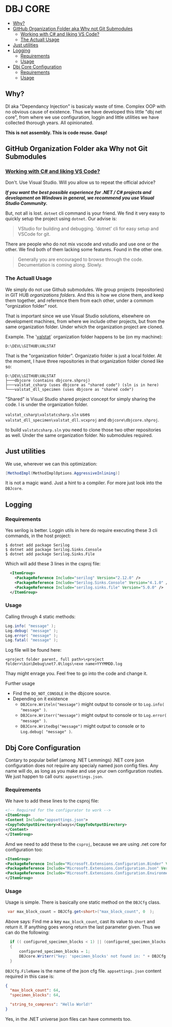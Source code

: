 <h1>DBJ CORE</h1>

- [Why?](#why)
- [GitHub Organization Folder aka Why not Git Submodules](#github-organization-folder-aka-why-not-git-submodules)
  - [Working with C# and liking VS Code?](#working-with-c-and-liking-vs-code)
  - [The Actuall Usage](#the-actuall-usage)
- [Just utilities](#just-utilities)
- [Logging](#logging)
  - [Requirements](#requirements)
  - [Usage](#usage)
- [Dbj Core Configuration](#dbj-core-configuration)
  - [Requirements](#requirements-1)
  - [Usage](#usage-1)


## Why?
DI aka "Dependancy Injection" is basicaly waste of time. Complex OOP with no obvious cause of existence. Thus we have developed this little "dbj net core", from where we use configuration, loggin and little utilities we have collected thorough years. All opinionated.

 **This is not assembly. This is code reuse. Gasp!**

## GitHub Organization Folder aka Why not Git Submodules

### [Working with C# and liking VS Code?](https://code.visualstudio.com/docs/languages/csharp)
 
Don't. Use Visual Studio. Will you allow us to repeat the official advice?

 ***If you want the best possible experience for .NET / C# projects and development on Windows in general, we recommend you use Visual Studio Community.***

 But, not all is lost. `dotnet` cli command is your friend. We find it very easy to quickly setup the project using `dotnet`. Our advise is:

 > VStudio for building and debugging. 'dotnet' cli for easy setup and VSCode for git.

 There are people who do not mix vscode and vstudio and use one or the other. We find both of them lacking some features. Found in the other one.

 > Generally you are encouraged to browse through the code. Decumentation is coming along. Slowly.

 ### The Actuall Usage 

We simply do not use Github submodules. We group projects (repositories) in GIT HUB *organizations folders*. And this is how we clone them, and keep them together, and reference them from each other, under a commom "orgnization folder" root.

That is important since we use Visual Studio solutions, elsewhere on development machines, from where we include other projects, but from the same organization folder. Under which the organization project are cloned.

Example. The '[valstat](https://github.com/valstat)` organization folder happens to be (on my machine): 
```
D:\DEVL\GITHUB\VALSTAT
```
That is the "organization folder". Organizatio folder is just a local folder. At the moment, I have three repositories in that organization folder cloned like so: 
```
D:\DEVL\GITHUB\VALSTAT
├───dbjcore (contains dbjcore.shproj)
├───valstat_csharp (uses dbjcore as "shared code") (sln is in here)
└───valstat_dll_specimen (uses dbjcore as "shared code")
```
"Shared" is Visual Studio shared project concept for simply sharing the code. I is under the organization folder.

`valstat_csharp\valstatcsharp.sln` uses `valstat_dll_specimen\valstat_dll.vcxproj` and `dbjcore\dbjcore.shproj`.

to build `valstatcsharp.sln` you need to clone those two other repositories as well. Under the same organization folder. No submodules required.



## Just utilities

We use, wherever we can this optimization:
```c#
[MethodImpl(MethodImplOptions.AggressiveInlining)]
```
It is not a magic wand. Just a hint to a compiler.
For more just look into the `DBJcore`.

## Logging
### Requirements
Yes serilog is better. Loggin utils in here do require executing these 3 cli commands, in the host project:

```
$ dotnet add package Serilog
$ dotnet add package Serilog.Sinks.Console
$ dotnet add package Serilog.Sinks.File
```
Which will add these 3 lines in the csproj file:
```xml
  <ItemGroup>
    <PackageReference Include="serilog" Version="2.12.0" />
    <PackageReference Include="Serilog.Sinks.Console" Version="4.1.0" />
    <PackageReference Include="serilog.sinks.file" Version="5.0.0" />
  </ItemGroup>
```
### Usage
Calling through 4 static methods:
```c#
Log.info( "message" );
Log.debug( "message" );
Log.error( "message" );
Log.fatal( "message" );
```
Log file will be found here:
```
<project folder parent, full path>\<project folder>\bin\Debug\net7.0\logs\<exe name>YYYMMDD.log
```
Thay might enrage you. Feel free to go into the code and change it. 

Further usage

- Find the `DO_NOT_CONSOLE` in the dbjcore source. 
- Depending on it existence 
  - `DBJCore.Writeln("message")` might output to console or to `Log.info( "message" )`.
  - `DBJCore.Writerr("message")` might output to console or to `Log.error( "message" )`.
  - `DBJCore.Writedbg("message")` might output to console or to `Log.debug( "message" )`.


## Dbj Core Configuration 
Contary to popular belief (among .NET Lemmings) .NET core json configuration does not require any specialy named json config files. Any name will do, as long as you make and use your own configuration routies. We just happen to call ours: `appsettings.json`. 

### Requirements

We have to add these lines to the csproj file:

```xml
<!-- Required for the configurator to work -->
<ItemGroup>
<Content Include="appsettings.json">
<CopyToOutputDirectory>Always</CopyToOutputDirectory>
</Content>
</ItemGroup>
```

Amd we need to add these to the `csproj`, because we are using .net core for configuration too:

```xml
<ItemGroup>
<PackageReference Include="Microsoft.Extensions.Configuration.Binder" Version="6.0.0" />
<PackageReference Include="Microsoft.Extensions.Configuration.Json" Version="7.0.0" />
<PackageReference Include="Microsoft.Extensions.Configuration.EnvironmentVariables" Version="7.0.0" />
</ItemGroup>
```
### Usage
Usage is simple. There is basically one static method on the `DBJCfg` class. 
```c#
 var max_block_count = DBJCfg.get<short>("max_block_count", 0  );
```
Above says: Find me a key `max_block_count`, cast its value to `short` and return it. If anything goes wrong return the last parameter given. Thus we can do the following:
```c#
  if (( configured_specimen_blocks < 1) || (configured_specimen_blocks > max_block_count) )
  {
      configured_specimen_blocks = 1;
      DBJcore.Writerr("key: 'specimen_blocks' not found in: " + DBJCfg.FileName + ", going to use default value: " + 1);
  }
```
`DBJCfg.FileName` is the name of the json cfg file. `appsettings.json` content required in this case is:
```json
{
  "max_block_count": 64,
  "specimen_blocks": 64,

  "string_to_compress": "Hello World!"
}
```
Yes, in the .NET universe json files can have comments too.
